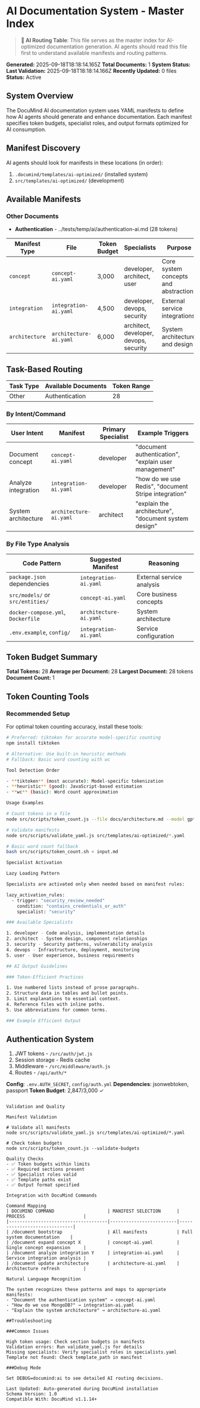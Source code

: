 # AI Documentation System - Master Index

> **🤖 AI Routing Table**: This file serves as the master index for AI-optimized documentation generation. AI agents should read this file first to understand available manifests and routing patterns.

**Generated:** 2025-09-18T18:18:14.165Z
**Total Documents:** 1
**System Status:** **Last Validation:** 2025-09-18T18:18:14.166Z
**Recently Updated:** 0 files
**Status:** Active

## System Overview

The DocuMind AI documentation system uses YAML manifests to define how AI agents should generate and enhance documentation. Each manifest specifies token budgets, specialist roles, and output formats optimized for AI consumption.

## Manifest Discovery

AI agents should look for manifests in these locations (in order):
1. `.documind/templates/ai-optimized/` (installed system)
2. `src/templates/ai-optimized/` (development)

## Available Manifests

### Other Documents

- **Authentication** - ../tests/temp/ai/authentication-ai.md (28 tokens)



<!-- Static fallback if generation unavailable -->
| Manifest Type | File | Token Budget | Specialists | Purpose |
|---------------|------|--------------|-------------|---------|
| `concept` | `concept-ai.yaml` | 3,000 | developer, architect, user | Core system concepts and abstractions |
| `integration` | `integration-ai.yaml` | 4,500 | developer, devops, security | External service integrations |
| `architecture` | `architecture-ai.yaml` | 6,000 | architect, developer, devops, security | System architecture and design |

## Task-Based Routing

| Task Type | Available Documents | Token Range |
|-----------|-------------------|-------------|
| Other | Authentication | 28 |


<!-- Static fallback routing -->
### By Intent/Command
| User Intent | Manifest | Primary Specialist | Example Triggers |
|-------------|----------|-------------------|------------------|
| Document concept | `concept-ai.yaml` | developer | "document authentication", "explain user management" |
| Analyze integration | `integration-ai.yaml` | developer | "how do we use Redis", "document Stripe integration" |
| System architecture | `architecture-ai.yaml` | architect | "explain the architecture", "document system design" |

### By File Type Analysis
| Code Pattern | Suggested Manifest | Reasoning |
|--------------|-------------------|-----------|
| `package.json` dependencies | `integration-ai.yaml` | External service analysis |
| `src/models/` or `src/entities/` | `concept-ai.yaml` | Core business concepts |
| `docker-compose.yml`, `Dockerfile` | `architecture-ai.yaml` | System architecture |
| `.env.example`, `config/` | `integration-ai.yaml` | Service configuration |

## Token Budget Summary

**Total Tokens:** 28
**Average per Document:** 28
**Largest Document:** 28 tokens
**Document Count:** 1

## Token Counting Tools

### Recommended Setup
For optimal token counting accuracy, install these tools:

```bash
# Preferred: tiktoken for accurate model-specific counting
npm install tiktoken

# Alternative: Use built-in heuristic methods
# Fallback: Basic word counting with wc

Tool Detection Order

- **tiktoken** (most accurate): Model-specific tokenization
- **heuristic** (good): JavaScript-based estimation
- **wc** (basic): Word count approximation

Usage Examples

# Count tokens in a file
node src/scripts/token_count.js --file docs/architecture.md --model gpt-4

# Validate manifests
node src/scripts/validate_yaml.js src/templates/ai-optimized/*.yaml

# Basic word count fallback
bash src/scripts/token_count.sh < input.md

Specialist Activation

Lazy Loading Pattern

Specialists are activated only when needed based on manifest rules:

lazy_activation_rules:
  - trigger: "security_review_needed"
    condition: "contains_credentials_or_auth"
    specialist: "security"

### Available Specialists

1. developer - Code analysis, implementation details
2. architect - System design, component relationships
3. security - Security patterns, vulnerability analysis
4. devops - Infrastructure, deployment, monitoring
5. user - User experience, business requirements

## AI Output Guidelines

### Token-Efficient Practices

1. Use numbered lists instead of prose paragraphs.
2. Structure data in tables and bullet points.
3. Limit explanations to essential context.
4. Reference files with inline paths.
5. Use abbreviations for common terms.

### Example Efficient Output

```
## Authentication System
1. JWT tokens - `/src/auth/jwt.js`
2. Session storage - Redis cache
3. Middleware - `/src/middleware/auth.js`
4. Routes - `/api/auth/*`

**Config**: `.env.AUTH_SECRET`, `config/auth.yml`
**Dependencies**: jsonwebtoken, passport
**Token Budget**: 2,847/3,000 ✓
```

Validation and Quality

Manifest Validation

# Validate all manifests
node src/scripts/validate_yaml.js src/templates/ai-optimized/*.yaml

# Check token budgets
node src/scripts/token_count.js --validate-budgets

Quality Checks
- ✅ Token budgets within limits
- ✅ Required sections present
- ✅ Specialist roles valid
- ✅ Template paths exist
- ✅ Output format specified

Integration with DocuMind Commands

Command Mapping
| DOCUMIND COMMAND                    | MANIFEST SELECTION      | PROCESS                      |
|-------------------------------------|-------------------------|------------------------------|
| /document bootstrap                 | All manifests           | Full system documentation    |
| /document expand concept X          | concept-ai.yaml         | Single concept expansion     |
| /document analyze integration Y     | integration-ai.yaml     | Service integration analysis |
| /document update architecture       | architecture-ai.yaml    | Architecture refresh         |

Natural Language Recognition

The system recognizes these patterns and maps to appropriate manifests:
- "Document the authentication system" → concept-ai.yaml
- "How do we use MongoDB?" → integration-ai.yaml
- "Explain the system architecture" → architecture-ai.yaml

##Troubleshooting

###Common Issues

High token usage: Check section budgets in manifests
Validation errors: Run validate_yaml.js for details
Missing specialists: Verify specialist roles in specialists.yaml
Template not found: Check template_path in manifest

###Debug Mode

Set DEBUG=documind:ai to see detailed AI routing decisions.

Last Updated: Auto-generated during DocuMind installation
Schema Version: 1.0
Compatible With: DocuMind v1.1.14+